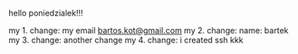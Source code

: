 hello poniedzialek!!!

my 1. change:
my email bartos.kot@gmail.com
my 2. change:
name: bartek
my 3. change:
another change
my 4. change:
i created ssh kkk
